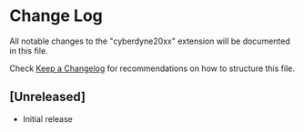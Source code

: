 # Change Log

All notable changes to the "cyberdyne20xx" extension will be documented in this file.

Check [Keep a Changelog](http://keepachangelog.com/) for recommendations on how to structure this file.

## [Unreleased]

- Initial release
